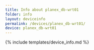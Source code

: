 ```yaml
---
title: Info about planex_db-wrt01
folder: info
layout: deviceinfo
permalink: /devices/planex_db-wrt01/
device: planex_db-wrt01
---
```

{% include templates/device_info.md %}
